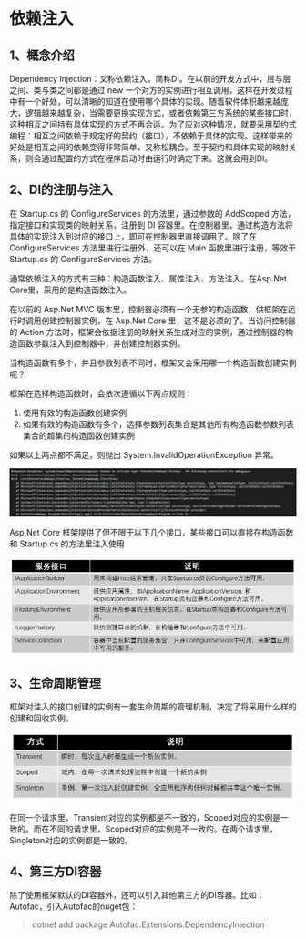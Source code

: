 # 依赖注入

## 1、概念介绍

Dependency Injection：又称依赖注入，简称DI。在以前的开发方式中，层与层之间、类与类之间都是通过 new 一个对方的实例进行相互调用，这样在开发过程中有一个好处，可以清晰的知道在使用哪个具体的实现。随着软件体积越来越庞大，逻辑越来越复杂，当需要更换实现方式，或者依赖第三方系统的某些接口时，这种相互之间持有具体实现的方式不再合适。为了应对这种情况，就要采用契约式编程：相互之间依赖于规定好的契约（接口），不依赖于具体的实现。这样带来的好处是相互之间的依赖变得非常简单，又称松耦合。至于契约和具体实现的映射关系，则会通过配置的方式在程序启动时由运行时确定下来。这就会用到DI。

## 2、DI的注册与注入

在 Startup.cs 的 ConfigureServices 的方法里，通过参数的 AddScoped 方法，指定接口和实现类的映射关系，注册到 DI 容器里。在控制器里，通过构造方法将具体的实现注入到对应的接口上，即可在控制器里直接调用了。除了在 ConfigureServices 方法里进行注册外，还可以在 Main 函数里进行注册，等效于 Startup.cs 的 ConfigureServices 方法。

通常依赖注入的方式有三种：构造函数注入、属性注入、方法注入。在Asp.Net Core里，采用的是构造函数注入。

在以前的 Asp.Net MVC 版本里，控制器必须有一个无参的构造函数，供框架在运行时调用创建控制器实例，在 Asp.Net Core 里，这不是必须的了。当访问控制器的 Action 方法时，框架会依据注册的映射关系生成对应的实例，通过控制器的构造函数参数注入到控制器中，并创建控制器实例。

当构造函数有多个，并且参数列表不同时，框架又会采用哪一个构造函数创建实例呢？

框架在选择构造函数时，会依次遵循以下两点规则：

1. 使用有效的构造函数创建实例
2. 如果有效的构造函数有多个，选择参数列表集合是其他所有构造函数参数列表集合的超集的构造函数创建实例

如果以上两点都不满足，则抛出 System.InvalidOperationException 异常。

![DI](../Resource/6.png)

Asp.Net Core 框架提供了但不限于以下几个接口，某些接口可以直接在构造函数和 Startup.cs 的方法里注入使用

![DI](../Resource/7.png)

## 3、生命周期管理

框架对注入的接口创建的实例有一套生命周期的管理机制，决定了将采用什么样的创建和回收实例。

![DI](../Resource/8.png)

在同一个请求里，Transient对应的实例都是不一致的，Scoped对应的实例是一致的。而在不同的请求里，Scoped对应的实例是不一致的。在两个请求里，Singleton对应的实例都是一致的。

## 4、第三方DI容器

除了使用框架默认的DI容器外，还可以引入其他第三方的DI容器。比如：Autofac，引入Autofac的nuget包：
> dotnet add package Autofac.Extensions.DependencyInjection
